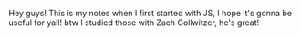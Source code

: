 Hey guys!
This is my notes when I first started with JS, I hope it's gonna be useful for yall!
btw I studied those with Zach Gollwitzer, he's great!
